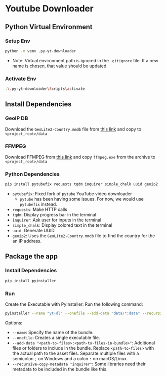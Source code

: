# Youtube Downloader


## Python Virtual Environment

### Setup Env
```bash
python -m venv .py-yt-downloader
```
- Note: Virtual environment path is ignored in the `.gitignore` file. If a new name is chosen, that value should be updated.

### Activate Env
```bash
.\.py-yt-downloader\Scripts\activate
```


## Install Dependencies

### GeoIP DB
Download the `GeoLite2-Country.mmdb` file from [this link](https://github.com/P3TERX/GeoLite.mmdb) and copy to `<project_root>/data`

### FFMPEG
Download FFMPEG from [this link](https://www.gyan.dev/ffmpeg/builds/) and copy `ffmpeg.exe` from the archive to `<project_root>/data`

### Python Dependencies
```bash
pip install pytubefix requests tqdm inquirer simple_chalk uuid geoip2
```
 - `pytubefix`: Fixed fork of `pytube` YouTube video downloader
    - `pytube` has been having some issues. For now, we would use `pytubefix` instead.
 - `requests`: Make HTTP calls
 - `tqdm`: Display progress bar in the terminal
 - `inquirer`: Ask user for inputs in the terminal
 - `simple_chalk`: Display colored text in the terminal
 - `uuid`: Generate UUID
 - `geoip2`: Uses the `GeoLite2-Country.mmdb` file to find the country for the an IP address.


 ## Package the app

 ### Install Dependencies
 ```bash
 pip install pyinstaller
 ```

 ### Run
Create the Executable with PyInstaller: Run the following command:

```bash
pyinstaller --name "yt-dl" --onefile --add-data "data/*:data" --recursive-copy-metadata "inquirer" main.py
```
Options:
 - `--name`: Specify the name of the bundle.
 - `--onefile`: Creates a single executable file.
 - `--add-data "<path-to-files>:<path-to-files-in-bundle>"`: Additional files or folders to include in the bundle. Replace `<path-to-files>` with the actual path to the asset files. Separate multiple files with a semicolon `;` on Windows and a colon `:` on macOS/Linux.
 - `--recursive-copy-metadata "inquirer"`: Some libraries need their metadata to be included in the bundle like this.